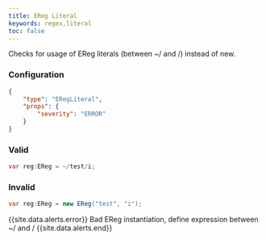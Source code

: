 ```yaml
---
title: EReg Literal
keywords: regex,literal
toc: false
---
```


Checks for usage of EReg literals (between ~/ and /) instead of new.


### Configuration

```json
{
    "type": "ERegLiteral",
    "props": {
        "severity": "ERROR"
    }
}
```

### Valid

```java
var reg:EReg = ~/test/i;
```

### Invalid

```java
var reg:EReg = new EReg("test", "i");
```

{{site.data.alerts.error}} Bad EReg instantiation, define expression between ~/ and / {{site.data.alerts.end}}